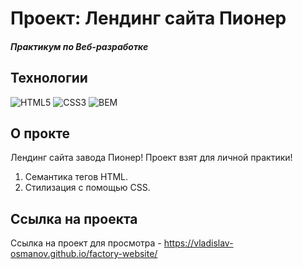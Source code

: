 # Проект: Лендинг сайта Пионер
##### Практикум по Веб-разработке 

## Технологии
![HTML5](https://img.shields.io/badge/-HTML5-e34f26?logo=html5&logoColor=white)
![CSS3](https://img.shields.io/badge/-CSS3-1572b6?logo=css3&logoColor=white)
![BEM](https://img.shields.io/badge/-BEM-yellowgreen)

## О прокте
Лендинг сайта завода Пионер! Проект взят для личной практики! 
1. Cемантика тегов HTML.
2. Стилизация с помощью CSS.

## Ссылка на проекта
Ссылка на проект для просмотра - https://vladislav-osmanov.github.io/factory-website/
